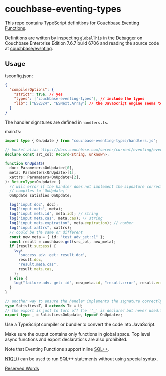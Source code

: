 # couchbase-eventing-types

This repo contains TypeScript definitions for [Couchbase Eventing Functions](https://docs.couchbase.com/server/current/eventing/eventing-overview.html).

Definitions are written by inspecting `globalThis` in the [Debugger](https://docs.couchbase.com/server/current/eventing/eventing-debugging-and-diagnosability.html#debugging-functions) on Couchbase Enterprise Edition 7.6.7 build 6706 and reading the source code at [couchbase/eventing](https://github.com/couchbase/eventing).

## Usage

tsconfig.json:

```json
{
  "compilerOptions": {
    "strict": true, // yes
    "types": ["couchbase-eventing-types"], // include the types
    "lib": ["ES2024", "ESNext.Array"] // the JavaScript engine seems to support these APIs
  }
}
```

The handler signatures are defined in `handlers.ts`.

main.ts:

```typescript
import type { OnUpdate } from "couchbase-eventing-types/handlers.js";

// bucket alias https://docs.couchbase.com/server/current/eventing/eventing-Terminologies.html#bucket-alias
declare const src_col: Record<string, unknown>;

function OnUpdate(
  doc: Parameters<OnUpdate>[0],
  meta: Parameters<OnUpdate>[1],
  xattrs: Parameters<OnUpdate>[2],
): ReturnType<OnUpdate> {
  // will error if the handler does not implement the signature correctly
  // compiles to `OnUpdate;`
  OnUpdate satisfies OnUpdate;

  log("input doc", doc);
  log("input meta", meta);
  log("input meta.id", meta.id); // string
  log("input meta.cas", meta.cas); // string
  log("input meta.expiration", meta.expiration); // number
  log("input xattrs", xattrs);
  // could be the same or different
  const new_meta = { id: "test_adv_get::1" };
  const result = couchbase.get(src_col, new_meta);
  if (result.success) {
    log(
      "success adv. get: result.doc",
      result.doc,
      "result.meta.cas",
      result.meta.cas,
    );
  } else {
    log("failure adv. get: id", new_meta.id, "result.error", result.error);
  }
}

// another way to ensure the handler implements the signature correctly without adding runtime behavior
type Satisfies<T, U extends T> = U;
// the export is just to turn off the `'_' is declared but never used.ts(6196)` error
export type _ = Satisfies<OnUpdate, typeof OnUpdate>;
```

Use a TypeScript compiler or bundler to convert the code into JavaScript.

Make sure the output contains only functions in global space. Top level async functions and export declarations are also prohibited.

Note that Eventing Functions support inline [SQL++](https://docs.couchbase.com/server/current/eventing/eventing-language-constructs.html#n1ql_statements).

[N1QL()](https://docs.couchbase.com/server/current/eventing/eventing-language-constructs.html#n1ql_call) can be used to run SQL++ statements without using special syntax.

[Reserved Words](https://docs.couchbase.com/server/current/eventing/eventing-language-constructs.html#reserved-words)
